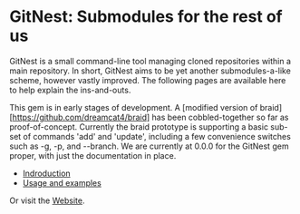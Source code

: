 # GitNest: Submodules for the rest of us

GitNest is a small command-line tool managing cloned repositories within a main repository. In short, GitNest aims to be yet another submodules-a-like scheme, however vastly improved. The following pages are available here to help explain the ins-and-outs.

This gem is in early stages of development. A [modified version of braid][https://github.com/dreamcat4/braid] has been cobbled-together so far as proof-of-concept. Currently the braid prototype is supporting a basic sub-set of commands 'add' and 'update', including a few convenience switches such as -g, -p, and --branch. We are currently at 0.0.0 for the GitNest gem proper, with just the documentation in place.

* [Indroduction](http://github.com/dreamcat4/gitnest/blob/master/introduction.markdown)
* [Usage and examples](http://github.com/dreamcat4/gitnest/blob/master/usage-and-examples.markdown)


Or visit the [Website](http://dreamcat4.github.com/gitnest/).


